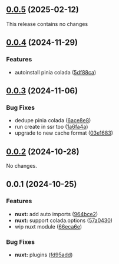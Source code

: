 ## [0.0.5](https://github.com/posva/pinia-colada/compare/@pinia/colada-nuxt@0.0.4...@pinia/colada-nuxt@0.0.5) (2025-02-12)

This release contains no changes

## [0.0.4](https://github.com/posva/pinia-colada/compare/@pinia/colada-nuxt@0.0.3...@pinia/colada-nuxt@0.0.4) (2024-11-29)

### Features

- autoinstall pinia colada ([5df88ca](https://github.com/posva/pinia-colada/commit/5df88ca2a5337b0546d6b86db7d50e63db953e5d))

## [0.0.3](https://github.com/posva/pinia-colada/compare/@pinia/colada-nuxt@0.0.2...@pinia/colada-nuxt@0.0.3) (2024-11-06)

### Bug Fixes

- dedupe pinia colada ([6ace8e8](https://github.com/posva/pinia-colada/commit/6ace8e82dfbf0283a73121975669617f9d0fbe8c))
- run create in ssr too ([1a6fa4a](https://github.com/posva/pinia-colada/commit/1a6fa4abcc895061c6c1db9d5985eede007b8150))
- upgrade to new cache format ([03e1683](https://github.com/posva/pinia-colada/commit/03e1683f895168175dc93a6bc464b94daf35e69f))

## [0.0.2](https://github.com/posva/pinia-colada/compare/@pinia/colada-nuxt@0.0.1...@pinia/colada-nuxt@0.0.2) (2024-10-28)

No changes.

## 0.0.1 (2024-10-25)

### Features

- **nuxt:** add auto imports ([964bce2](https://github.com/posva/pinia-colada/commit/964bce27f7688a48961cca240ec1aa3e982c7bc0))
- **nuxt:** support colada.options ([57a0430](https://github.com/posva/pinia-colada/commit/57a0430f1b306feb5b563c6215f48096c96d3ccc))
- wip nuxt module ([66eca6e](https://github.com/posva/pinia-colada/commit/66eca6ea310ca5bf61b790de709068453909d08a))

### Bug Fixes

- **nuxt:** plugins ([fd95add](https://github.com/posva/pinia-colada/commit/fd95add709a17b47c906692fad7bfc41d9e02d5b))
